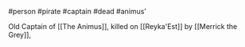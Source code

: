 #person #pirate #captain #dead #animus'

Old Captain of [[The Animus]], killed on [[Reyka'Est]] by [[Merrick the Grey]],

